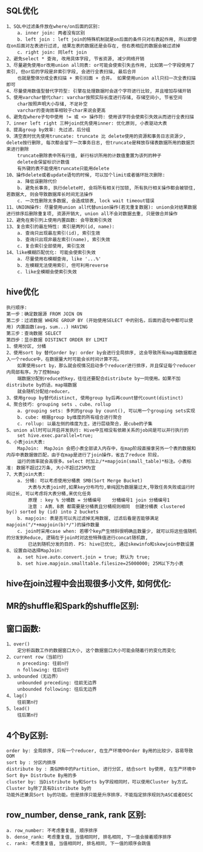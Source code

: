 

## SQL优化 ##
    1、SQL中过滤条件放在where/on后面的区别:
        a. inner join: 两者没有区别
        b. left join : left join的特殊机制就是on后面的条件只对右表起作用, 所以即使在on后面对左表进行过滤, 结果左表的数据还是会存在, 但右表相应的数据会被过滤掉
        c. right join: 同left join
    2、避免select * 查询, 改用具体字段, 节省资源, 减少网络开销
    3、尽量避免使用or改用union all同表: or可能会使索引失去作用, 比如第一个字段使用了索引, 但or后的字段是非索引字段, 会进行全表扫描, 最后合并
        也就是整体分成全表扫描 + 索引扫面 + 合并。 如果使用union all只扫一次全表扫描即可
    4、尽量使用数值型替代字符型: 引擎在处理数据时会逐个字符进行比较, 并且增加存储开销
    5、使用varchar替代char: varchar按照实际长度进行存储, 存储空间小, 节省空间
        char按照声明大小存储, 不足补空
        varchar的查询效率相较于char来说会更高
    6、避免在where子句中使用 != 或 <> 操作符: 使用该字符会使索引失效从而进行全表扫描
    7、inner left right 三种join优先使用inner: 优化原则, 小表驱动大表
    8、提高group by效率: 先过滤，后分组
    9、清空表时优先使用truncate: truncate 比 delete使用的资源和事务日志资源少, delete按行删除, 每次都会留下一次事务日志, 但truncate是释放存储表数据所用的数据页来进行删除
        truncate删除表中所有行值, 新行标识所用的计数值重置为该列的种子
        delete会保留标识计数值
        有外键的表不能使用truncate只能用delete
    10、操作delete或者update语句的时候, 可以加个limit或者循环批次删除:
        a. 降低误删除代价
        b. 避免长事务, 执行delete时, 会将所有相关行加锁, 所有执行相关操作都会被锁住, 若数据大, 则会导致数据库长时间无法操作
        c. 一次性删除太多数据, 会造成锁表, lock wait timeout错误
    11、UNION操作: 尽量使用union all代替union操作(若无重复数据): union会对结果数据进行排序后删除重复项, 资源开销大, union all不会对数据去重, 只是做合并操作
    12、避免在索引列上使用内置函数: 会导致索引失效
    13、复合索引的最左特性: 索引是两列(id, name):
        a. 查询只出现最左索引(id), 索引生效
        b. 查询只出现非最左索引(name), 索引失效
        c. 复合索引全部使用, 索引生效
    14、like模糊匹配优化: 可能会使索引失效
        a. 尽量使用右模糊查询, like '...%'
        b. 左模糊无法使用索引, 但可利用reverse
        c. like全模糊会使索引失效


## hive优化 ##
    执行顺序:
    第一步：确定数据源 FROM JOIN ON
    第二步：过滤数据 WHERE GROUP BY (开始使用SELECT 中的别名，后面的语句中都可以使用) 内置函数(avg，sum...) HAVING
    第三步：查询数据 SELECT
    第四步：显示数据 DISTINCT ORDER BY LIMIT
    1、使用分区, 分桶
    2、使用sort by 替代order by: order by会进行全局排序, 这会导致所有map端数据都进入一个reduce中，在数据量大时可能会长时间计算不完。
        如果使用sort by，那么就会视情况启动多个reducer进行排序，并且保证每个reducer内局部有序。为了控制map
        端数据分配到reduce的key，往往还要配合distribute by一同使用。如果不加distribute by的话，map端数据
        就会随机分配给reducer。
    3、使用group by替代distinct, 使用group by后再count替代count(distinct)
    4、聚合技巧: grouping sets 、cube、rollup            
        a. grouping sets: 多列的group by count(), 可以用一个grouping sets实现
        b. cube: 根据group by维度的所有组合进行聚合
        c. rollup: 以最左侧的维度为主，进行层级聚合，是cube的子集           
    5、union all时可以开启并发执行: Hive中互相没有依赖关系的job间是可以并行执行的
        set hive.exec.parallel=true;
    6、小表join大表:
        MapJoin:  MapJoin 会把小表全部读入内存中，在map阶段直接拿另外一个表的数据和内存中表数据做匹配，由于在map是进行了join操作，省去了reduce 阶段，
        运行的效率就会高很多。select 时加上/*+mapjoin(small_table)*标注。小表标准: 数据不超过2万条, 大小不超过25M为宜
    7、大表join大表:
        a. 分桶: 可以考虑使用分桶表 SMB(Sort Merge Bucket)
            大表与大表join时,如果key分布均匀,单纯因为数据量过大,导致任务失败或运行时间过长, 可以考虑将大表分桶,来优化任务
            原理 : key % 分桶数 = 分桶编号    分桶编号1 join 分桶编号1
            注意 : A表、B表 都需要是分桶表且分桶规则相同  创建分桶表 clustered by() sorted by (id) into 2 buckets
        b. mapjoin: 表是否可以先过滤掉无用数据, 过滤后看是否能够满足mapjoin("/*+mapjoin(b)*/")的操作数量
        c. join时采用case when: 若哪个key产生倾斜很明确且数量少, 就可以将这些值随机的分发到Reduce, 逻辑在于join时对这些特殊值进行concat随机数,
            已达到随机分发的目的. PS: hive已优化, 通过skewinfo和skewjoin参数设置
    8、设置自动选择MapJoin:
        a. set hive.auto.convert.join = true; 默认为 true;
        b. set hive.mapjoin.smalltable.filesize=25000000; 25M以下为小表

## hive在join过程中会出现很多小文件, 如何优化: ##
    

## MR的shuffle和Spark的shuffle区别: ##



## 窗口函数: ##
    1、over()
        定分析函数工作的数据窗口大小, 这个数据窗口大小可能会随着行的变化而变化
    2、current row（当前行）
        n preceding: 往前n行
        n following: 往后n行
    3、unbounded（无边界）
        unbounded preceding: 往前无边界
        unbounded following: 往后无边界
    4、lag()
        往前第n行
    5、lead()
        往后第n行

## 4个By区别: ##
    order by: 全局排序, 只有一个reducer, 在生产环境中Order By用的比较少，容易导致OOM
    sort by : 分区内排序
    distribute by : 类似MR中的Partition, 进行分区, 结合sort by使用, 在生产环境中Sort By+ Distrbute By用的多
    cluster by: 当Distribute by和Sorts by字段相同时，可以使用Cluster by方式。Cluster by除了具有Distribute by的
    功能外还兼具Sort by的功能。但是排序只能是升序排序，不能指定排序规则为ASC或者DESC

## row_number, dense_rank, rank 区别: ##
    a. row_number: 不考虑重复值, 顺序排序
    b. dense_rank: 考虑重复值, 当值相同时, 排名相同, 下一值会接着顺序排序
    c. rank: 考虑重复值, 当值相同时, 排名相同, 下一值的顺序会跳值



